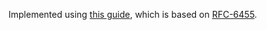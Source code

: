 Implemented using [this guide](https://developer.mozilla.org/en-US/docs/Web/API/WebSockets_API/Writing_WebSocket_servers), which is based on [RFC-6455](https://tools.ietf.org/html/rfc6455).